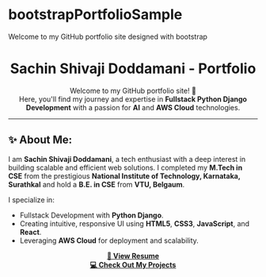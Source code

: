 # bootstrapPortfolioSample
Welcome to my GitHub portfolio site designed with bootstrap

<h1 align="center">Sachin Shivaji Doddamani - Portfolio</h1>

<p align="center">Welcome to my GitHub portfolio site! 🚀<br>
Here, you'll find my journey and expertise in <strong>Fullstack Python Django Development</strong> with a passion for <strong>AI</strong> and <strong>AWS Cloud</strong> technologies.</p>

<hr>

<h2>✨ About Me:</h2>
<p>
I am <strong>Sachin Shivaji Doddamani</strong>, a tech enthusiast with a deep interest in building scalable and efficient web solutions. I completed my <strong>M.Tech in CSE</strong> from the prestigious <strong>National Institute of Technology, Karnataka, Surathkal</strong> and hold a <strong>B.E. in CSE</strong> from <strong>VTU, Belgaum</strong>.
</p>
<p>
I specialize in:
<ul>
  <li>Fullstack Development with <strong>Python Django</strong>.</li>
  <li>Creating intuitive, responsive UI using <strong>HTML5</strong>, <strong>CSS3</strong>, <strong>JavaScript</strong>, and <strong>React</strong>.</li>
  <li>Leveraging <strong>AWS Cloud</strong> for deployment and scalability.</li>
</ul>
</p>


<p align="center">
  <a href="#"><strong>📝 View Resume</strong></a> <br>
  <a href="#"><strong>💻 Check Out My Projects</strong></a>
</p>
